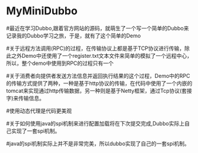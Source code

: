 # MyMiniDubbo
#最近在学习Dubbo,跟着官方网站的源码，就萌生了一个写一个简单的Dubbo来记录我的Dubbo学习之旅，于是，就有了这个简单的Demo

#关于远程方法调用(RPC)的过程，在传输协议上都是基于TCP协议进行传输，除此之外Demo中还使用了一个register.txt文本文件来简单的模拟了一个远程中心，
所以，整个demo中使用到RPC的过程只有一个

#关于消费者向提供者发送方法信息并返回执行结果的这个过程，Demo中的RPC的传输方式提供了两种，一种是基于http协议的传输，在代码中使用了一个内嵌的tomcat来实现通过http传输数据，另一种则是基于Netty框架，通过Tcp协议(套接字)来传输信息。

#使用动态代理是代码更美观

#关于如何使用java的spi机制来进行配置加载将在下次提交完成,Dubbo实际上自己实现了一套spi机制。

#java的spi机制实际上并不是非常完美，所以dubbo实现了自己的一套spi机制。

